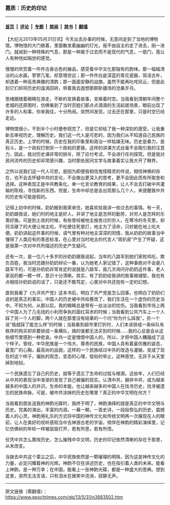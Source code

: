 ### 蕙质：历史的印记

---

#### [首页](../../../..?n3883502) &nbsp;|&nbsp; [评论](../../../../../epoch-comment?n3883502) &nbsp;|&nbsp; [专题](../../../../../epoch-special?n3883502) &nbsp;|&nbsp; [禁闻](../../../../../epoch-news?n3883502) &nbsp;|&nbsp; [禁书](../../../../../books?n3883502) &nbsp;|&nbsp; [翻墙](https://github.com/gfw-breaker/nogfw/blob/master/README.md?n3883502)


<div class="post_content" id="artbody" itemprop="articleBody">
 <!-- article content begin -->
 <p>
  【大纪元2013年05月31日讯】今天出去办事的时候，无意间走到了当地的博物馆。博物馆的大门敞着，里面散发着幽幽的灯光，我不由自主的走了进去，刚一进门，就闻到一种特殊的气息，那是一种属于过去而不是现代的气息，一扇门，竟让人有种恍如隔世的感觉。
 </p>
 <p>
  慢慢的欣赏着一件件古香古色的展品，感受着中华文化那独有的韵味。那一幅幅清淡的山水画，寥寥几笔，却意境空远；那一件件白底深蓝的青花瓷器，简洁古朴，却透着一种高贵典雅的清韵；那一面面安静的战旗，虽然不能再叱咤风云，但是此刻它们却将历史的漩涡回转，带着我去遐想那醉卧疆场的沧桑岁月。
 </p>
 <p>
  思绪跟随着眼睛在游走，不断的变换着故事，变换着时空。当我看到清朝年间整个老城的还原图时，仿佛看到了当时百姓们那点点滴滴的生活起居场景，眼前出现了许多的人和事，你来我往，十分热闹。突然间发现，过去还在那里，只是时空已经走远。
 </p>
 <p>
  博物馆很小，不到半个小时便参观完了，但是它却给了我一种深刻的感受，让我重新去审视历史，理解历史。我们这一代人是可悲的，因为我们从不知道自己民族的真正历史。上学的时候，历史在我的印象里和政治一样枯燥无味。历史是暴力，是权斗，是一个政权打倒另一个政权的更替。这样的讲课方式丝毫不会吸引我的注意力，因此，我对历史课非常的排斥，除了应付考试，不会进行任何探究。但是我对民间流传的历史却非常感兴趣，当时那些民间文学与故事着实让我大开了眼界。
 </p>
 <p>
  之所以说我们这一代人可悲，是因为即便我相信鬼怪精灵的传说，相信神佛的存在，也不会去怀疑中共的言论，不会做出更深入的思考，更不会因此而有所取舍和选择。这种表现正是中共教条化、单一化言论教育的结果，让人不会去打破中共灌输的陈规，寻找新的东西。但是，生命中却总是会出现那么几个人，来提醒我中共的历史有可能是假的。
 </p>
 <p>
  记得上初中的时候，奶奶搬到我家来住，她喜欢给我讲一些过去的事情。有一天，奶奶跟我说，她们村的地主是好人，并讲了地主是怎样的勤劳，对穷人是怎样的乐善好施，可是到土改的时候，有些曾经被地主施舍过的穷人，在寒冷的冬天里，却将冻硬了的大便让地主吃，不吃便往死里打，地主为了活命，只好跪在地上吃大便。奶奶讲起这件事的时候，语气里有种对地主深深的同情，我从奶奶的故事当中懂得了人类应有的善恶标准，在心里对当时地主的代言人“周扒皮”产生了怀疑，这是我第一次对中共所描述的历史产生疑问。
 </p>
 <p>
  还有一次，是一位八十多岁的孙奶奶跟我说起，当年的八路军到她们家抢鸡吃，欺负百姓，我当时还跟孙奶奶辩论一番，认为她老人家记错了，这种事绝对不会是八路军干的，可是孙奶奶非常肯定的说就是八路军，我几次询问孙奶奶这件事，老人家说的都一模一样，意识十分清晰。其实，有了奶奶给我讲的故事做铺垫，我也有点相信孙奶奶说的话了，只是还不敢笃定，心里对中共还抱有一定的幻想。
 </p>
 <p>
  直到我看了《九评共产党》这本书后，明白了共产党是怎么回事，也明白了奶奶们说的是真正的事实。中国人的历史被中共给篡改了，我们生活在一个虚伪的历史当中。不知为何，从那以后，我的眼睛总是带有一丝淡淡的忧伤。当我看到市场上两个中国人为了几毛钱的小利而争执的面红耳赤的时候；当我看到公共汽车上一个人踩了另一个人的脚，两个人就在那里没有结果的一个问“你为什么踩我”，另一个说“我就踩了能怎么样”的时候；当我看到超市里打折时，人们本该排成一条纵队有秩序的购买却非要排成一条横队，搞的谁都无法买到的时候……我的心总是会从这些细节里感到一种悲哀。中共一定是憎恨中国人的，所以，才把中国人糟蹋成了这个样子。曾经，中华民族是一个伟大、尊贵的民族，中国人具有着最优雅的姿态，最宽广的心胸，最高尚的品貌，这样的一个民族经过中共的改造与灌输，变成了现在的这个样子，偏执的观念，变态的心理，低俗的举止，这种感觉，无异于从天堂掉到地狱。
 </p>
 <p>
  一个民族遗忘了自己的历史，就等于遗忘了生命的过程与根源。这些年，人们已经从中共的表现当中渐渐的发现了自己被骗的现实。认清中共，摒弃中共，成为越来越多的中国人的共识。生命的本能，也让越来越多的中国人在找寻历史，找寻被遗忘的民族命脉。可是，被中共涂抹的历史在哪里？真正的中华文明在何方？
 </p>
 <p>
  当我看到朋友送我的神韵光碟时，我终于明了，神韵演绎的就是真正的中华文明与历史。完美的演出，丰富的内涵，一幕一朝，一首史诗，一段段恢弘的历史，震撼着人的心灵。神韵用礼乐的方式将中国的神传文化和传统文明再一次展现在人的眼前，让人在美好的视听感观当中去神游古老的宇宙。倘佯在神韵的精彩演绎里，记忆仿佛树的年轮一样被层层打开，若有所思，若有所悟。
 </p>
 <p>
  任凭中共怎么篡改历史，怎么摧残中华文明，历史的印记依然清晰的存在于那里，从未改变。
 </p>
 <p>
  当拨去中共这个蒙尘之后，中华民族依然是一颗璀璨的明珠，因为这是神传文化的力量，必定闪耀着神的光辉。神韵不仅在讲述历史，也在指引着人类的未来。能看上神韵，是一种万幸；在中国，能看上一张神韵光碟，都是一种盛大的恩典。想到这里，突然无法言语，只有泪水在微笑中流淌，寂静无声。
 </p>
 <!-- article content end -->
 <div id="below_article_ad">
 </div>
</div>


---

原文链接（需翻墙）：https://www.epochtimes.com/gb/13/5/31/n3883502.htm
